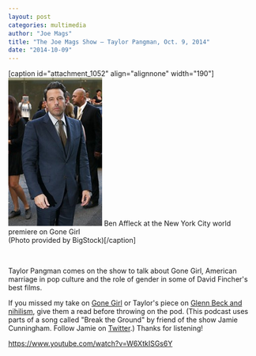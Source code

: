 ```yaml
---
layout: post
categories: multimedia
author: "Joe Mags"
title: "The Joe Mags Show — Taylor Pangman, Oct. 9, 2014"
date: "2014-10-09"
---
```


\[caption id="attachment\_1052" align="alignnone" width="190"\][![Ben Affleck at the New York City world premiere on Gone Girl (Photo provided by BigStock)](/img/BenAffleck-190x300.jpg)](http://www.thehighscreen.com/wp-content/uploads/2014/10/BenAffleck.jpg) Ben Affleck at the New York City world premiere on Gone Girl  
(Photo provided by BigStock)\[/caption\]

 

Taylor Pangman comes on the show to talk about Gone Girl, American marriage in pop culture and the role of gender in some of David Fincher's best films.

If you missed my take on [Gone Girl](http://www.thehighscreen.com/2014/10/on-the-run-gone-girl-a-psychopathic-defense-of-american-marriage/) or Taylor's piece on [Glenn Beck and nihilism](http://www.thehighscreen.com/2014/10/when-we-talk-about-nihilism/), give them a read before throwing on the pod. (This podcast uses parts of a song called "Break the Ground" by friend of the show Jamie Cunningham. Follow Jamie on [Twitter](https://twitter.com/JmeCunningham).) Thanks for listening!

https://www.youtube.com/watch?v=W6XtkISGs6Y

